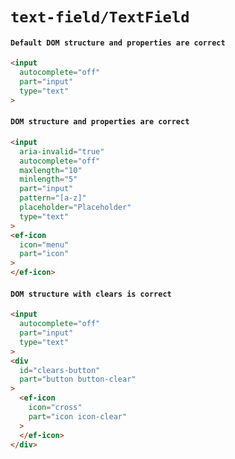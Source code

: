 # `text-field/TextField`

#### `Default DOM structure and properties are correct`

```html
<input
  autocomplete="off"
  part="input"
  type="text"
>
```

#### `DOM structure and properties are correct`

```html
<input
  aria-invalid="true"
  autocomplete="off"
  maxlength="10"
  minlength="5"
  part="input"
  pattern="[a-z]"
  placeholder="Placeholder"
  type="text"
>
<ef-icon
  icon="menu"
  part="icon"
>
</ef-icon>
```

#### `DOM structure with clears is correct`

```html
<input
  autocomplete="off"
  part="input"
  type="text"
>
<div
  id="clears-button"
  part="button button-clear"
>
  <ef-icon
    icon="cross"
    part="icon icon-clear"
  >
  </ef-icon>
</div>

```


